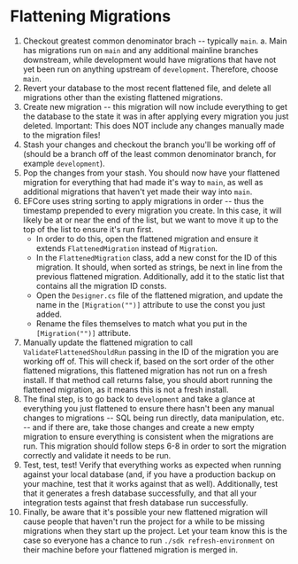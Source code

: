# Flattening Migrations

1. Checkout greatest common denominator brach -- typically `main`.
  a. Main has migrations run on `main` and any additional mainline branches downstream, while development would have migrations that have not yet been run on anything upstream of `development`. Therefore, choose `main`.
2. Revert your database to the most recent flattened file, and delete all migrations other than the existing flattened migrations.
3. Create new migration -- this migration will now include everything to get the database to the state it was in after applying every migration you just deleted. Important: This does NOT include any changes manually made to the migration files!
4. Stash your changes and checkout the branch you'll be working off of (should be a branch off of the least common denominator branch, for example `development`).
5. Pop the changes from your stash. You should now have your flattened migration for everything that had made it's way to `main`, as well as additional migrations that haven't yet made their way into `main`.
6. EFCore uses string sorting to apply migrations in order -- thus the timestamp prepended to every migration you create. In this case, it will likely be at or near the end of the list, but we want to move it up to the top of the list to ensure it's run first.
    * In order to do this, open the flattened migration and ensure it extends `FlattenedMigration` instead of `Migration`.
    * In the `FlattenedMigration` class, add a new const for the ID of this migration. It should, when sorted as strings, be next in line from the previous flattened migration. Additionally, add it to the static list that contains all the migration ID consts.
    * Open the `Designer.cs` file of the flattened migration, and update the name in the `[Migration("")]` attribute to use the const you just added.
    * Rename the files themselves to match what you put in the `[Migration("")]` attribute.
7. Manually update the flattened migration to call `ValidateFlattenedShouldRun` passing in the ID of the migration you are working off of. This will check if, based on the sort order of the other flattened migrations, this flattened migration has not run on a fresh install. If that method call returns false, you should abort running the flattened migration, as it means this is not a fresh install.
8. The final step, is to go back to `development` and take a glance at everything you just flattened to ensure there hasn't been any manual changes to migrations -- SQL being run directly, data manipulation, etc. -- and if there are, take those changes and create a new empty migration to ensure everything is consistent when the migrations are run. This migration should follow steps 6-8 in order to sort the migration correctly and validate it needs to be run.
9. Test, test, test! Verify that everything works as expected when running against your local database (and, if you have a production backup on your machine, test that it works against that as well). Additionally, test that it generates a fresh database successfully, and that all your integration tests against that fresh database run successfully.
10. Finally, be aware that it's possible your new flattened migration will cause people that haven't run the project for a while to be missing migrations when they start up the project. Let your team know this is the case so everyone has a chance to run `./sdk refresh-environment` on their machine before your flattened migration is merged in.
